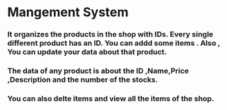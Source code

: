 # Mangement System 
### It organizes the products in the shop with IDs. Every single different product has an ID. You can addd some items . Also , You can update your data about that product.
### The data of any product is about the ID ,Name,Price ,Description and the number of the stocks.
### You can also delte items and view all the items of the shop. 
